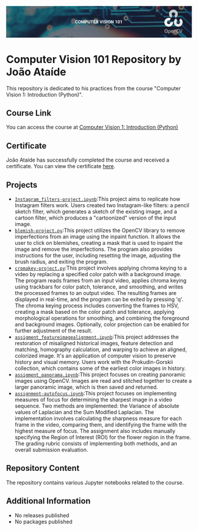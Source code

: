 ![Project Image](CV101.png)
# Computer Vision 101 Repository by João Ataíde

This repository is dedicated to his practices from the course "Computer Vision 1: Introduction (Python)".

## Course Link
You can access the course at [Computer Vision 1: Introduction (Python)](https://opencv.org/courses)

## Certificate
João Ataíde has successfully completed the course and received a certificate. You can view the certificate [here](https://courses.opencv.org/certificates/8a56e3b3421945f799361f3f28cf44fe).

## Projects
- [`Instagram_filters-project.ipynb`](https://github.com/jvataidee/ComputerVision101/blob/main/Instagram_filters-project.ipynb):This project aims to replicate how Instagram filters work. Users created two Instagram-like filters: a pencil sketch filter, which generates a sketch of the existing image, and a cartoon filter, which produces a "cartoonized" version of the input image.
- [`blemish-project.py`](https://github.com/jvataidee/ComputerVision101/blob/main/blemish-project.py):This project utilizes the OpenCV library to remove imperfections from an image using the inpaint function. It allows the user to click on blemishes, creating a mask that is used to inpaint the image and remove the imperfections. The program also provides instructions for the user, including resetting the image, adjusting the brush radius, and exiting the program.
- [`cromakey-project.py`](https://github.com/jvataidee/ComputerVision101/blob/main/cromakey-project.py):This project involves applying chroma keying to a video by replacing a specified color patch with a background image. The program reads frames from an input video, applies chroma keying using trackbars for color patch, tolerance, and smoothing, and writes the processed frames to an output video. The resulting frames are displayed in real-time, and the program can be exited by pressing 'q'. The chroma keying process includes converting the frames to HSV, creating a mask based on the color patch and tolerance, applying morphological operations for smoothing, and combining the foreground and background images. Optionally, color projection can be enabled for further adjustment of the result.
- [`assigment_featureimagealignment.ipynb`](https://github.com/jvataidee/ComputerVision101/blob/main/assigment_featureimagealignment.ipynb):This project addresses the restoration of misaligned historical images, feature detection and matching, homography calculation, and warping to achieve an aligned, colorized image. It's an application of computer vision to preserve history and visual memory. Users work with the Prokudin-Gorskii collection, which contains some of the earliest color images in history.
- [`assigment_panorama.ipynb`](https://github.com/jvataidee/ComputerVision101/blob/main/assigment_panorama.ipynb):This project focuses on creating panoramic images using OpenCV. Images are read and stitched together to create a larger panoramic image, which is then saved and returned.
- [`assignment-autofocus.ipynb`](https://github.com/jvataidee/ComputerVision101/blob/main/assigment_panorama.ipynb):This project focuses on implementing measures of focus for determining the sharpest image in a video sequence. Two methods are implemented: the Variance of absolute values of Laplacian and the Sum Modified Laplacian. The implementation involves calculating the sharpness measure for each frame in the video, comparing them, and identifying the frame with the highest measure of focus. The assignment also includes manually specifying the Region of Interest (ROI) for the flower region in the frame. The grading rubric consists of implementing both methods, and an overall submission evaluation.

## Repository Content
The repository contains various Jupyter notebooks related to the course.

## Additional Information
- No releases published
- No packages published
